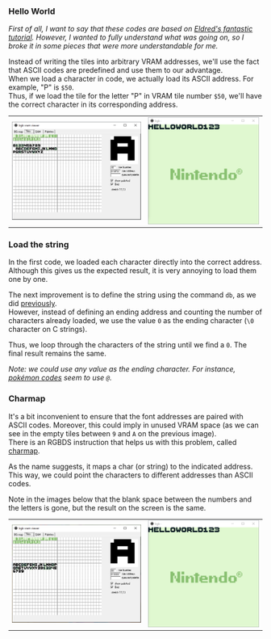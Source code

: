 ### Hello World

*First of all, I want to say that these codes are based on [Eldred's fantastic tutorial](https://eldred.fr/gb-asm-tutorial/hello-world.html). However, I wanted to fully understand what was going on, so I broke it in some pieces that were more understandable for me.*

Instead of writing the tiles into arbitrary VRAM addresses, we'll use the fact that ASCII codes are predefined and use them to our advantage.  
When we load a character in code, we actually load its ASCII address. For example, "P" is `$50`.  
Thus, if we load the tile for the letter "P" in VRAM tile number `$50`, we'll have the correct character in its corresponding address.

| | |
| --- | --- |
| ![ASCII addresses](images/ascii_vram.png) | ![Text on screen](images/ascii_screen.png) |


### Load the string 

In the first code, we loaded each character directly into the correct address.  
Although this gives us the expected result, it is very annoying to load them one by one.  

The next improvement is to define the string using the command `db`, as we did [previously](../03_LoadBytes).  
However, instead of defining an ending address and counting the number of characters already loaded, we use the value `0` as the ending character (`\0` character on C strings).

Thus, we loop through the characters of the string until we find a `0`. The final result remains the same.

*Note: we could use any value as the ending character. For instance, [pokémon codes](https://github.com/pret/pokeyellow) seem to use `@`.*


### Charmap

It's a bit inconvenient to ensure that the font addresses are paired with ASCII codes. Moreover, this could imply in unused VRAM space (as we can see in the empty tiles between `9` and `A` on the previous image).  
There is an RGBDS instruction that helps us with this problem, called [charmap](https://rednex.github.io/rgbds/rgbasm.5.html#Character_maps).

As the name suggests, it maps a char (or string) to the indicated address.  
This way, we could point the characters to different addresses than ASCII codes.

Note in the images below that the blank space between the numbers and the letters is gone, but the result on the screen is the same.

| | |
| --- | --- |
| ![Compact addresses](images/charmap_vram.png) | ![Text on screen](images/charmap_screen.png) |
